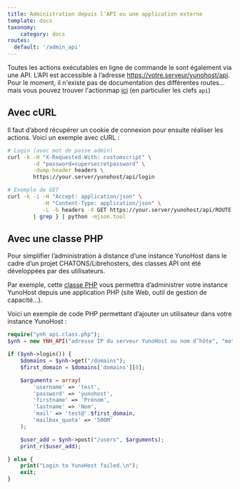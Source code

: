 ```yaml
---
title: Administration depuis l'API ou une application externe
template: docs
taxonomy:
    category: docs
routes:
  default: '/admin_api'
---
```


Toutes les actions exécutables en ligne de commande le sont également via une API. L’API est accessible à l’adresse <https://votre.serveur/yunohost/api>.
Pour le moment, il n'existe pas de documentation des différentes routes... mais vous pouvez trouver l'actionmap [ici](https://github.com/YunoHost/yunohost/blob/dev/share/actionsmap.yml) (en particulier les clefs `api`)

## Avec cURL

Il faut d’abord récupérer un cookie de connexion pour ensuite réaliser les actions. Voici un exemple avec cURL :

```bash
# Login (avec mot de passe admin)
curl -k -H "X-Requested-With: customscript" \
        -d "password=supersecretpassword" \
        -dump-header headers \
        https://your.server/yunohost/api/login

# Exemple de GET
curl -k -i -H "Accept: application/json" \
           -H "Content-Type: application/json" \
           -L -b headers -X GET https://your.server/yunohost/api/ROUTE \
        | grep } | python -mjson.tool
```

## Avec une classe PHP

Pour simplifier l’administration à distance d’une instance YunoHost dans le cadre d’un projet CHATONS/Librehosters, des classes API ont été développées par des utilisateurs.

Par exemple, cette [classe PHP](https://github.com/scith/yunohost-api-php) vous permettra d’administrer votre instance YunoHost depuis une application PHP (site Web, outil de gestion de capacité...).

Voici un exemple de code PHP permettant d’ajouter un utilisateur dans votre instance YunoHost :

```php
require("ynh_api.class.php");
$ynh = new YNH_API("adresse IP du serveur YunoHost ou nom d’hôte", "mot de passe administrateur");

if ($ynh->login()) {
    $domains = $ynh->get("/domains");
    $first_domain = $domains['domains'][0];

    $arguments = array(
        'username' => 'test',
        'password' => 'yunohost', 
        'firstname' => 'Prénom',
        'lastname' => 'Nom',
        'mail' => 'test@'.$first_domain,
        'mailbox_quota' => '500M'
    );

    $user_add = $ynh->post("/users", $arguments);
    print_r($user_add);

} else {
    print("Login to YunoHost failed.\n");
    exit;
}
```
